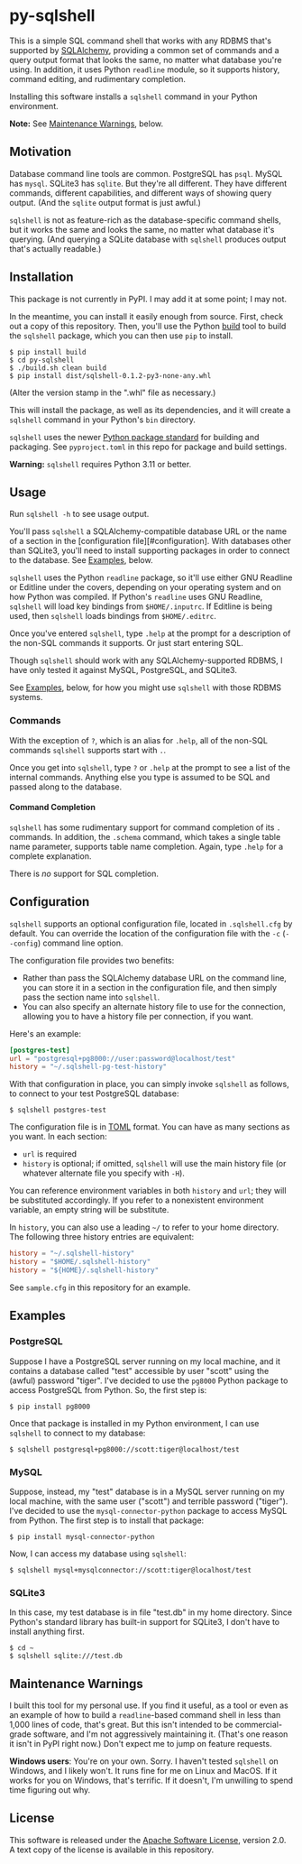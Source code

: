 # py-sqlshell

This is a simple SQL command shell that works with any RDBMS that's
supported by [SQLAlchemy](https://www.sqlalchemy.org/), providing a common set
of commands and a query output format that looks the same, no matter what
database you're using. In addition, it uses Python `readline` module, so
it supports history, command editing, and rudimentary completion.

Installing this software installs a `sqlshell` command in your Python
environment.

**Note:** See [Maintenance Warnings](#maintenance-warnings), below.

## Motivation

Database command line tools are common. PostgreSQL has `psql`. MySQL has
`mysql`. SQLite3 has `sqlite`. But they're all different. They have different
commands, different capabilities, and different ways of showing query output.
(And the `sqlite` output format is just awful.)

`sqlshell` is not as feature-rich as the database-specific command shells,
but it works the same and looks the same, no matter what database it's
querying. (And querying a SQLite database with `sqlshell` produces output
that's actually readable.)

## Installation

This package is not currently in PyPI. I may add it at some point; I may
not.

In the meantime, you can install it easily enough from source. First,
check out a copy of this repository. Then, you'll use the Python
[build](https://build.pypa.io/en/stable/index.html) tool to build the
`sqlshell` package, which you can then use `pip` to install.

```shell
$ pip install build
$ cd py-sqlshell
$ ./build.sh clean build
$ pip install dist/sqlshell-0.1.2-py3-none-any.whl
```

(Alter the version stamp in the ".whl" file as necessary.)

This will install the package, as well as its dependencies, and it will
create a `sqlshell` command in your Python's `bin` directory.

`sqlshell` uses the newer
[Python package standard](https://packaging.python.org/en/latest/overview/)
for building and packaging. See `pyproject.toml` in this repo for package
and build settings.

**Warning:** `sqlshell` requires Python 3.11 or better.

## Usage

Run `sqlshell -h` to see usage output.

You'll pass `sqlshell` a SQLAlchemy-compatible database URL or the name of a
section in the [configuration file][#configuration]. With databases
other than SQLite3, you'll need to install supporting packages in order to
connect to the database. See [Examples](#examples), below.

`sqlshell` uses the Python `readline` package, so it'll use either GNU
Readline or Editline under the covers, depending on your operating system
and on how Python was compiled. If Python's `readline` uses GNU Readline,
`sqlshell` will load key bindings from `$HOME/.inputrc`. If Editline is
being used, then `sqlshell` loads bindings from `$HOME/.editrc`.

Once you've entered `sqlshell`, type `.help` at the prompt for a description
of the non-SQL commands it supports. Or just start entering SQL.

Though `sqlshell` should work with any SQLAlchemy-supported RDBMS, I have
only tested it against MySQL, PostgreSQL, and SQLite3.

See [Examples](#examples), below, for how you might use `sqlshell` with
those RDBMS systems.

### Commands

With the exception of `?`, which is an alias for `.help`, all of the non-SQL
commands `sqlshell` supports start with `.`.

Once you get into `sqlshell`, type `?` or `.help` at the prompt to see a list
of the internal commands. Anything else you type is assumed to be SQL and passed
along to the database.

#### Command Completion

`sqlshell` has some rudimentary support for command completion of its
`.` commands. In addition, the `.schema` command, which takes a single table
name parameter, supports table name completion. Again, type `.help` for a
complete explanation.

There is _no_ support for SQL completion.

## Configuration

`sqlshell` supports an optional configuration file, located in
`.sqlshell.cfg` by default. You can override the location of the configuration
file with the `-c` (`--config`) command line option.

The configuration file provides two benefits:

- Rather than pass the SQLAlchemy database URL on the command line, you can
  store it in a section in the configuration file, and then simply pass the
  section name into `sqlshell`.
- You can also specify an alternate history file to use for the connection,
  allowing you to have a history file per connection, if you want.

Here's an example:

```toml
[postgres-test]
url = "postgresql+pg8000://user:password@localhost/test"
history = "~/.sqlshell-pg-test-history"
```

With that configuration in place, you can simply invoke `sqlshell` as follows,
to connect to your test PostgreSQL database:

```shell
$ sqlshell postgres-test
```

The configuration file is in [TOML](https://toml.io/en) format. You can
have as many sections as you want. In each section:

- `url` is required
- `history` is optional; if omitted, `sqlshell` will use the main history
  file (or whatever alternate file you specify with `-H`).

You can reference environment variables in both `history` and `url`; they will
be substituted accordingly. If you refer to a nonexistent environment variable,
an empty string will be substitute.

In `history`, you can also use a leading `~/` to refer to your home directory.
The following three history entries are equivalent:

```toml
history = "~/.sqlshell-history"
history = "$HOME/.sqlshell-history"
history = "${HOME}/.sqlshell-history"
```

See `sample.cfg` in this repository for an example.

## Examples

### PostgreSQL

Suppose I have a PostgreSQL server running on my local machine, and it
contains a database called "test" accessible by user "scott" using the
(awful) password "tiger". I've decided to use the `pg8000` Python package
to access PostgreSQL from Python. So, the first step is:

```shell
$ pip install pg8000
```

Once that package is installed in my Python environment, I can use `sqlshell`
to connect to my database:

```shell
$ sqlshell postgresql+pg8000://scott:tiger@localhost/test
```

### MySQL

Suppose, instead, my "test" database is in a MySQL server running on my
local machine, with the same user ("scott") and terrible password ("tiger").
I've decided to use the `mysql-connector-python` package to access MySQL
from Python. The first step is to install that package:

```shell
$ pip install mysql-connector-python
```

Now, I can access my database using `sqlshell`:

```shell
$ sqlshell mysql+mysqlconnector://scott:tiger@localhost/test
```

### SQLite3

In this case, my test database is in file "test.db" in my home directory.
Since Python's standard library has built-in support for SQLite3, I don't
have to install anything first.

```shell
$ cd ~
$ sqlshell sqlite:///test.db
```

## Maintenance Warnings

I built this tool for my personal use. If you find it useful, as a tool
or even as an example of how to build a `readline`-based command shell in
less than 1,000 lines of code, that's great. But this isn't intended to be
commercial-grade software, and I'm not aggressively maintaining it. (That's
one reason it isn't in PyPI right now.) Don't expect me to jump on feature
requests.

**Windows users**: You're on your own. Sorry. I haven't tested `sqlshell`
on Windows, and I likely won't. It runs fine for me on Linux and MacOS. If it
works for you on Windows, that's terrific. If it doesn't, I'm unwilling to
spend time figuring out why.

## License

This software is released under the
[Apache Software License](https://apache.org/licenses/LICENSE-2.0), version
2.0. A text copy of the license is available in this repository.
